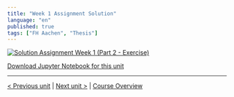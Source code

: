 ```yaml
---
title: "Week 1 Assignment Solution"
language: "en"
published: true
tags: ["FH Aachen", "Thesis"]
---
```


[![Solution Assignment Week 1 (Part 2 - Exercise)](https://img.youtube.com/vi/XQ5pZ9XyZm4/hqdefault.jpg)](https://youtu.be/XQ5pZ9XyZm4)

[Download Jupyter Notebook for this unit](https://open.sap.com/go/link?url=https%3A%2F%2Fopensap-public.s3.openhpicloud.de%2Fcourses%2F2qRB6Gz3FcfD2OBbnSCf8m%2Frtfiles%2F62kqyYfU97P0J1BmjjZolU%2Fweek_1_assignment_solution.ipynb&checksum=37c8080&tracking_type=rich_text_item_link&tracking_id=f2d158b6-bb29-4f6d-8f4c-f24afe6ae345&tracking_course_id=4ff355ea-207c-4293-ab59-84c3d557f2d2)

---

[< Previous unit](/teaching/python-mooc/week1_bonus_exercise) | [Next unit >](/teaching/python-mooc/week1_assignment_exercise) |
[Course Overview](/teaching/python-mooc)